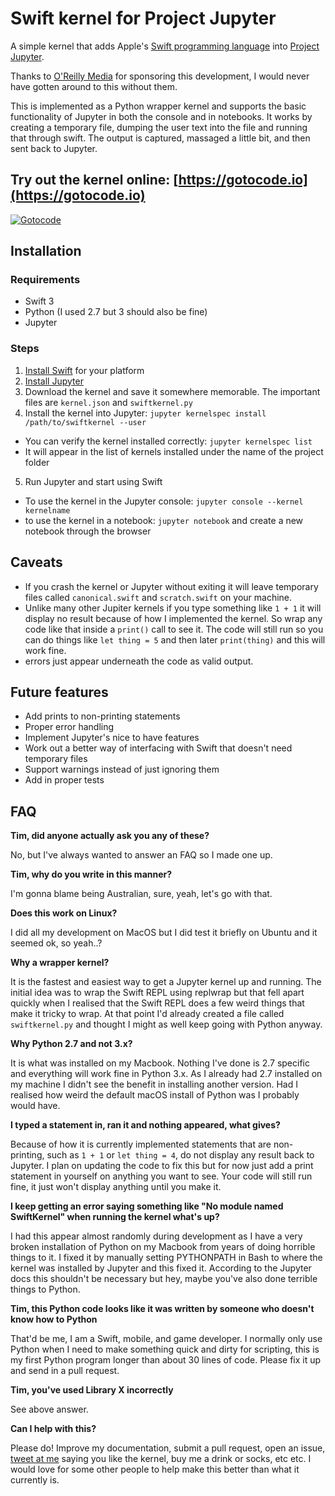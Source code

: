 # Swift kernel for Project Jupyter

A simple kernel that adds Apple's [Swift programming language](https://swift.org) into [Project Jupyter](https://jupyter.org).

Thanks to [O'Reilly Media](http://www.oreilly.com) for sponsoring this development, I would never have gotten around to this without them.

This is implemented as a Python wrapper kernel and supports the basic functionality of Jupyter in both the console and in notebooks.
It works by creating a temporary file, dumping the user text into the file and running that through swift.
The output is captured, massaged a little bit, and then sent back to Jupyter.

## Try out the kernel online: [https://gotocode.io](https://gotocode.io)

[![Gotocode](https://gotocode.io/static/assets/img/logo.jpg)](https://gotocode.io)

## Installation

### Requirements

- Swift 3
- Python (I used 2.7 but 3 should also be fine)
- Jupyter

### Steps

1. [Install Swift](https://swift.org/download/) for your platform
2. [Install Jupyter](http://jupyter.org/install.html)
3. Download the kernel and save it somewhere memorable. The important files are `kernel.json` and `swiftkernel.py`
4. Install the kernel into Jupyter: `jupyter kernelspec install /path/to/swiftkernel --user`
  - You can verify the kernel installed correctly: `jupyter kernelspec list`
  - It will appear in the list of kernels installed under the name of the project folder
5. Run Jupyter and start using Swift
  - To use the kernel in the Jupyter console: `jupyter console --kernel kernelname`
  - to use the kernel in a notebook: `jupyter notebook` and create a new notebook through the browser

## Caveats

- If you crash the kernel or Jupyter without exiting it will leave temporary files called `canonical.swift` and `scratch.swift` on your machine.
- Unlike many other Jupiter kernels if you type something like `1 + 1` it will display no result because of how I implemented the kernel. So wrap any code like that inside a `print()` call to see it. The code will still run so you can do things like `let thing = 5` and then later `print(thing)` and this will work fine.
- errors just appear underneath the code as valid output.

## Future features

- Add prints to non-printing statements
- Proper error handling
- Implement Jupyter's nice to have features
- Work out a better way of interfacing with Swift that doesn't need temporary files
- Support warnings instead of just ignoring them
- Add in proper tests

## FAQ

**Tim, did anyone actually ask you any of these?**

No, but I've always wanted to answer an FAQ so I made one up.

**Tim, why do you write in this manner?**

I'm gonna blame being Australian, sure, yeah, let's go with that.

**Does this work on Linux?**

I did all my development on MacOS but I did test it briefly on Ubuntu and it seemed ok, so yeah..?

**Why a wrapper kernel?**

It is the fastest and easiest way to get a Jupyter kernel up and running. The initial idea was to wrap the Swift REPL using replwrap but that fell apart quickly when I realised that the Swift REPL does a few weird things that make it tricky to wrap. At that point I'd already created a file called `swiftkernel.py` and thought I might as well keep going with Python anyway.

**Why Python 2.7 and not 3.x?**

It is what was installed on my Macbook. Nothing I've done is 2.7 specific and everything will work fine in Python 3.x. As I already had 2.7 installed on my machine I didn't see the benefit in installing another version. Had I realised how weird the default macOS install of Python was I probably would have.

**I typed a statement in, ran it and nothing appeared, what gives?**

Because of how it is currently implemented statements that are non-printing, such as `1 + 1` or `let thing = 4`, do not display any result back to Jupyter. I plan on updating the code to fix this but for now just add a print statement in yourself on anything you want to see. Your code will still run fine, it just won't display anything until you make it.

**I keep getting an error saying something like "No module named SwiftKernel" when running the kernel what's up?**

I had this appear almost randomly during development as I have a very broken installation of Python on my Macbook from years of doing horrible things to it. I fixed it by manually setting PYTHONPATH in Bash to where the kernel was installed by Jupyter and this fixed it. According to the Jupyter docs this shouldn't be necessary but hey, maybe you've also done terrible things to Python.

**Tim, this Python code looks like it was written by someone who doesn't know how to Python**

That'd be me, I am a Swift, mobile, and game developer. I normally only use Python when I need to make something quick and dirty for scripting, this is my first Python program longer than about 30 lines of code.
Please fix it up and send in a pull request.

**Tim, you've used Library X incorrectly**

See above answer.

**Can I help with this?**

Please do! Improve my documentation, submit a pull request, open an issue, [tweet at me](https://twitter.com/the_mcjones) saying you like the kernel, buy me a drink or socks, etc etc. I would love for some other people to help make this better than what it currently is.
